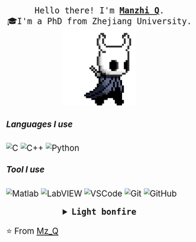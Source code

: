 
<div style="font-size:1.6em;">
<p align="center">
  <br>
  <samp>
    Hello there! I'm <b><a rel="nofollow noopener noreferrer" target="_blank" href="https://github.com/Artie-tech">Manzhi Q</a></b>.
    <br>🎓I'm a PhD from Zhejiang University.<br>
 
</samp>

  <img src="https://raw.githubusercontent.com/TanZng/TanZng/master/assets/hollor_knight3.gif" width="200"/>

</p>

##### Languages I use
![C](https://img.shields.io/badge/-C-000000?style=flat&logo=c)
![C++](https://img.shields.io/badge/-C++-000000?style=flat&logo=c%2B%2B)
![Python](https://img.shields.io/badge/-Python-000000?style=flat&logo=python)
##### Tool I use
![Matlab](https://img.shields.io/badge/-Matlab-000000?style=flat&logo=matlab)
![LabVIEW](https://img.shields.io/badge/-LabVIEW-000000?style=flat&logo=labview)
![VSCode](https://img.shields.io/badge/-VSCode-000000?style=flat&logo=visualstudiocode)
![Git](https://img.shields.io/badge/-Git-000000?style=flat&logo=git)
![GitHub](https://img.shields.io/badge/-GitHub-000000?style=flat&logo=github)
<details align="center">

<summary> <b> <samp> Light bonfire </samp></b></summary>
<samp>
 <b><h2 style="color: #fc6203">B O N F I R E &nbsp; L I T !</h2> </b>

<img src="https://raw.githubusercontent.com/TanZng/TanZng/master/assets/bonefire.gif" width="200"/>

Current Project: <a href="https://github.com/Artie-tech/Hydraulic-Soft">Hydrauli&soft robotic arm.</a>




</samp>
</details>

⭐️ From [Mz_Q](https://github.com/Artie-tech)
</div>
